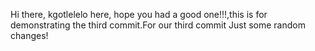 

Hi there, kgotlelelo here, hope you had a good one!!!,this is for demonstrating the third commit.For our third commit
Just some random changes!

